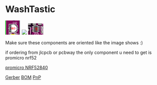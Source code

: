 # WashTastic

<img src="./pics/capacitor_orientation.png" width="48">
<img src="./pivs/diode_orientation.png" width="48">
<img src="./pics/ic_orientation.png" width="48">

Make sure these components are oriented like the image shows :)

if ordering from jlcpcb or pcbway the only component u need to get is promicro nrf52

[promicro NRF52840](https://vi.aliexpress.com/item/1005007040333351.html)


[Gerber](/pics/Gerber_1W-meshtastic-node_PCB_1W-meshtastic-node_V0.1.zip)
[BOM](/pics/BOM_1W-meshtastic-node_V0.1.csvBOM_1W-meshtastic-node_V0.1.csv)
[PnP](/pics/PickAndPlace_PCB_1W-meshtastic-node_V0.1.csv)